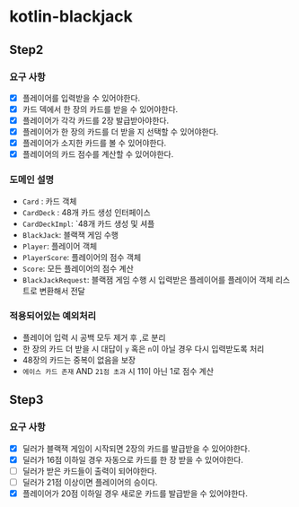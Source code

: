 # kotlin-blackjack

## Step2

### 요구 사항
- [x] 플레이어를 입력받을 수 있어야한다.
- [x] 카드 덱에서 한 장의 카드를 받을 수 있어야한다.
- [x] 플레이어가 각각 카드를 2장 발급받아야한다.
- [x] 플레이어가 한 장의 카드를 더 받을 지 선택할 수 있어야한다.
- [x] 플레이어가 소지한 카드를 볼 수 있어야한다.
- [x] 플레이어의 카드 점수를 계산할 수 있어야한다.

### 도메인 설명

- `Card` : 카드 객체
- `CardDeck` : 48개 카드 생성 인터페이스
- `CardDeckImpl`: `48개 카드 생성 및 셔플
- `BlackJack`: 블랙잭 게임 수행
- `Player`: 플레이어 객체
- `PlayerScore`: 플레이어의 점수 객체
- `Score`: 모든 플레이어의 점수 계산 
- `BlackJackRequest`: 블랙잼 게임 수행 시 입력받은 플레이어를 플레이어 객체 리스트로 변환해서 전달

### 적용되어있는 예외처리

- 플레이어 입력 시 공백 모두 제거 후 ,로 분리
- 한 장의 카드 더 받을 시 대답이 `y` 혹은 `n`이 아닐 경우 다시 입력받도록 처리
- 48장의 카드는 중복이 없음을 보장
- `에이스 카드 존재` AND `21점 초과` 시 11이 아닌 1로 점수 계산

## Step3

### 요구 사항
- [x] 딜러가 블랙잭 게임이 시작되면 2장의 카드를 발급받을 수 있어야한다.
- [x] 딜러가 16점 이하일 경우 자동으로 카드를 한 장 받을 수 있어야한다.
- [ ] 딜러가 받은 카드들이 출력이 되어야한다.
- [ ] 딜러가 21점 이상이면 플레이어의 승이다.
- [x] 플레이어가 20점 이하일 경우 새로운 카드를 발급받을 수 있어야한다.